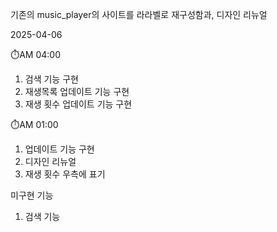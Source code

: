 기존의 music_player의 사이트를 라라벨로 재구성함과, 디자인 리뉴얼



2025-04-06

⏱️AM 04:00
1. 검색 기능 구현
2. 재생목록 업데이트 기능 구현
3. 재생 횟수 업데이트 기능 구현

⏱️AM 01:00
1. 업데이트 기능 구현
2. 디자인 리뉴얼
3. 재생 횟수 우측에 표기

미구현 기능
1. 검색 기능

